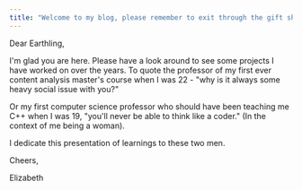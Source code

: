 ```yaml
---
title: "Welcome to my blog, please remember to exit through the gift shop."
---
```


Dear Earthling, 

I'm glad you are here. Please have a look around to see some projects I have worked on over the years. To quote the professor of my first ever content analysis master's course when I was 22 - "why is it always some heavy social issue with you?"

Or my first computer science professor who should have been teaching me C++ when I was 19, "you'll never be able to think like a coder." (In the context of me being a woman).

I dedicate this presentation of learnings to these two men.

Cheers,

Elizabeth
